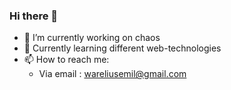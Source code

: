 ### Hi there 👋

- 🔭 I’m currently working on chaos
- 🌱 Currently learning different web-technologies
- 📫 How to reach me: 
  - Via email : wareliusemil@gmail.com

